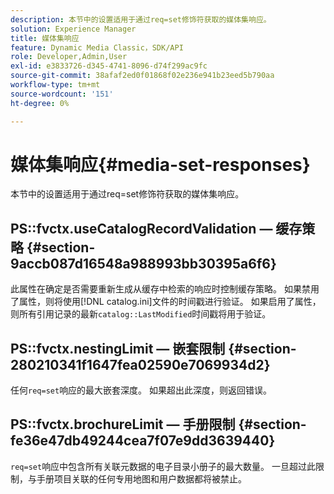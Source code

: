 ```yaml
---
description: 本节中的设置适用于通过req=set修饰符获取的媒体集响应。
solution: Experience Manager
title: 媒体集响应
feature: Dynamic Media Classic，SDK/API
role: Developer,Admin,User
exl-id: e3833726-d345-4741-8096-d74f299ac9fc
source-git-commit: 38afaf2ed0f01868f02e236e941b23eed5b790aa
workflow-type: tm+mt
source-wordcount: '151'
ht-degree: 0%

---
```


# 媒体集响应{#media-set-responses}

本节中的设置适用于通过req=set修饰符获取的媒体集响应。

## PS::fvctx.useCatalogRecordValidation — 缓存策略 {#section-9accb087d16548a988993bb30395a6f6}

此属性在确定是否需要重新生成从缓存中检索的响应时控制缓存策略。 如果禁用了属性，则将使用[!DNL catalog.ini]文件的时间戳进行验证。 如果启用了属性，则所有引用记录的最新`catalog::LastModified`时间戳将用于验证。

## PS::fvctx.nestingLimit — 嵌套限制 {#section-280210341f1647fea02590e7069934d2}

任何`req=set`响应的最大嵌套深度。 如果超出此深度，则返回错误。

## PS::fvctx.brochureLimit — 手册限制 {#section-fe36e47db49244cea7f07e9dd3639440}

`req=set`响应中包含所有关联元数据的电子目录小册子的最大数量。 一旦超过此限制，与手册项目关联的任何专用地图和用户数据都将被禁止。
